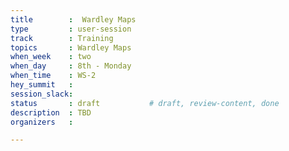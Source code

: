 ```yaml
---
title        :  Wardley Maps
type         : user-session
track        : Training
topics       : Wardley Maps
when_week    : two
when_day     : 8th - Monday
when_time    : WS-2
hey_summit   :
session_slack:
status       : draft           # draft, review-content, done
description  : TBD
organizers   : 

---
```


<!--(add intro)

## WHY

(...)

## What

(...)

## Outcomes

(...)

## References

(...)


## Previous-->
